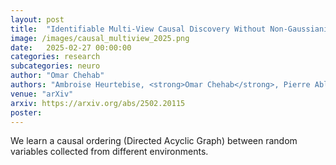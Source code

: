 ```yaml
---
layout: post
title:  "Identifiable Multi-View Causal Discovery Without Non-Gaussianity"
image: /images/causal_multiview_2025.png
date:   2025-02-27 00:00:00
categories: research
subcategories: neuro
author: "Omar Chehab"
authors: "Ambroise Heurtebise, <strong>Omar Chehab</strong>, Pierre Ablin, Alexandre Gramfort, Aapo Hyvärinen"
venue: "arXiv"
arxiv: https://arxiv.org/abs/2502.20115
poster: 
---
```

We learn a causal ordering (Directed Acyclic Graph) between random variables collected from different environments.
